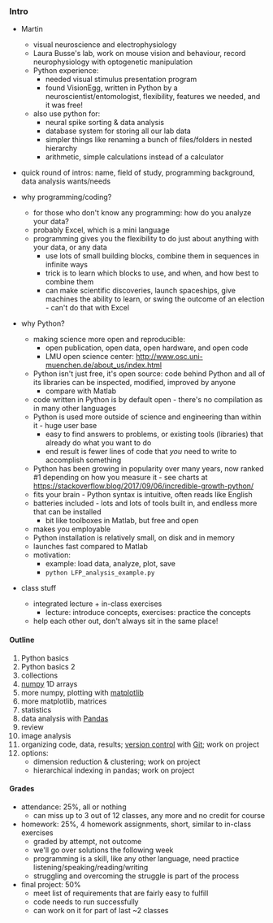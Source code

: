 ### Intro

- Martin
    - visual neuroscience and electrophysiology
    - Laura Busse's lab, work on mouse vision and behaviour, record neurophysiology with optogenetic manipulation
    - Python experience:
        - needed visual stimulus presentation program
        - found VisionEgg, written in Python by a neuroscientist/entomologist, flexibility, features we needed, and it was free!
    - also use python for:
        - neural spike sorting & data analysis
        - database system for storing all our lab data
        - simpler things like renaming a bunch of files/folders in nested hierarchy
        - arithmetic, simple calculations instead of a calculator

- quick round of intros: name, field of study, programming background, data analysis wants/needs

- why programming/coding?
    - for those who don't know any programming: how do you analyze your data?
    - probably Excel, which is a mini language
    - programming gives you the flexibility to do just about anything with your data, or any data
        - use lots of small building blocks, combine them in sequences in infinite ways
        - trick is to learn which blocks to use, and when, and how best to combine them
        - can make scientific discoveries, launch spaceships, give machines the ability to learn, or swing the outcome of an election - can't do that with Excel

- why Python?
    - making science more open and reproducible:
        - open publication, open data, open hardware, and open code
        - LMU open science center: http://www.osc.uni-muenchen.de/about_us/index.html
    - Python isn't just free, it's open source: code behind Python and all of its libraries can be inspected, modified, improved by anyone
        - compare with Matlab
    - code written in Python is by default open - there's no compilation as in many other languages
    - Python is used more outside of science and engineering than within it - huge user base
        - easy to find answers to problems, or existing tools (libraries) that already do what you want to do
        - end result is fewer lines of code that *you* need to write to accomplish something
    - Python has been growing in popularity over many years, now ranked #1 depending on how you measure it - see charts at https://stackoverflow.blog/2017/09/06/incredible-growth-python/
    - fits your brain - Python syntax is intuitive, often reads like English
    - batteries included - lots and lots of tools built in, and endless more that can be installed
        - bit like toolboxes in Matlab, but free and open
    - makes you employable
    - Python installation is relatively small, on disk and in memory
    - launches fast compared to Matlab
    - motivation:
        - example: load data, analyze, plot, save
        - `python LFP_analysis_example.py`

- class stuff
    - integrated lecture + in-class exercises
        - lecture: introduce concepts, exercises: practice the concepts
    - help each other out, don't always sit in the same place!

#### Outline

1. Python basics
2. Python basics 2
3. collections
4. [numpy](http://numpy.org) 1D arrays
5. more numpy, plotting with [matplotlib](http://matplotlib.org)
6. more matplotlib, matrices
7. statistics
8. data analysis with [Pandas](http://pandas.pydata.org)
9. review
10. image analysis
11. organizing code, data, results; [version
control](https://git-scm.com/book/en/v2/Getting-Started-About-Version-Control) with
[Git](https://git-scm.com/); work on project
12. options:
    - dimension reduction & clustering; work on project
    - hierarchical indexing in pandas; work on project

#### Grades

- attendance: 25%, all or nothing
    - can miss up to 3 out of 12 classes, any more and no credit for course
- homework: 25%, 4 homework assignments, short, similar to in-class exercises
    - graded by attempt, not outcome
    - we'll go over solutions the following week
    - programming is a skill, like any other language, need practice listening/speaking/reading/writing
    - struggling and overcoming the struggle is part of the process
- final project: 50%
    - meet list of requirements that are fairly easy to fulfill
    - code needs to run successfully
    - can work on it for part of last ~2 classes
